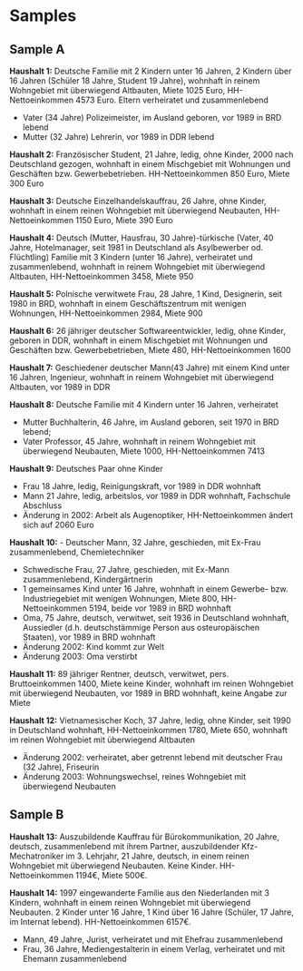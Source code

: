 
# Samples

## Sample A

**Haushalt 1:** Deutsche Familie mit 2 Kindern unter 16 Jahren, 2 Kindern über 16 Jahren (Schüler 18 Jahre, Student 19 Jahre), wohnhaft in reinem Wohngebiet mit überwiegend Altbauten, Miete 1025 Euro, HH-Nettoeinkommen 4573 Euro. Eltern verheiratet und zusammenlebend

- Vater (34 Jahre) Polizeimeister, im Ausland geboren, vor 1989 in BRD lebend
- Mutter (32 Jahre) Lehrerin, vor 1989 in DDR lebend

**Haushalt 2:** Französischer Student, 21 Jahre, ledig, ohne Kinder, 2000 nach Deutschland gezogen, wohnhaft in einem Mischgebiet mit Wohnungen und Geschäften bzw. Gewerbebetrieben. HH-Nettoeinkommen 850 Euro, Miete 300 Euro

**Haushalt 3:** Deutsche Einzelhandelskauffrau, 26 Jahre, ohne Kinder, wohnhaft in einem reinen Wohngebiet mit überwiegend Neubauten, HH-Nettoeinkommen 1150 Euro, Miete 390 Euro

**Haushalt 4:** Deutsch (Mutter, Hausfrau, 30 Jahre)-türkische (Vater, 40 Jahre, Hotelmanager, seit 1981 in Deutschland als Asylbewerber od. Flüchtling) Familie mit 3 Kindern (unter 16 Jahre), verheiratet und zusammenlebend, wohnhaft in reinem Wohngebiet mit überwiegend Altbauten, HH-Nettoeinkommen 3458, Miete 950

**Haushalt 5:** Polnische verwitwete Frau, 28 Jahre, 1 Kind, Designerin, seit 1980 in BRD, wohnhaft in einem Geschäftszentrum mit wenigen Wohnungen, HH-Nettoeinkommen 2984, Miete 900

**Haushalt 6:** 26 jähriger deutscher Softwareentwickler, ledig, ohne Kinder, geboren in DDR, wohnhaft in einem Mischgebiet mit Wohnungen und Geschäften bzw. Gewerbebetrieben, Miete 480, HH-Nettoeinkommen 1600

**Haushalt 7:** Geschiedener deutscher Mann(43 Jahre) mit einem Kind unter 16 Jahren, Ingenieur, wohnhaft in reinem Wohngebiet mit überwiegend Altbauten, vor 1989 in DDR

**Haushalt 8:** Deutsche Familie mit 4 Kindern unter 16 Jahren, verheiratet

- Mutter Buchhalterin, 46 Jahre, im Ausland geboren, seit 1970 in BRD lebend;
- Vater Professor, 45 Jahre, wohnhaft in reinem Wohngebiet mit überwiegend Neubauten, Miete 1000, HH-Nettoeinkommen 7413

**Haushalt 9:** Deutsches Paar ohne Kinder

- Frau 18 Jahre, ledig, Reinigungskraft, vor 1989 in DDR wohnhaft
- Mann 21 Jahre, ledig, arbeitslos, vor 1989 in DDR wohnhaft, Fachschule Abschluss
- Änderung in 2002: Arbeit als Augenoptiker, HH-Nettoeinkommen ändert sich auf 2060 Euro

**Haushalt 10:** - Deutscher Mann, 32 Jahre, geschieden, mit Ex-Frau zusammenlebend, Chemietechniker
- Schwedische Frau, 27 Jahre, geschieden, mit Ex-Mann zusammenlebend, Kindergärtnerin
- 1 gemeinsames Kind unter 16 Jahre, wohnhaft in einem Gewerbe- bzw. Industriegebiet mit wenigen Wohnungen, Miete 800, HH-Nettoeinkommen 5194, beide vor 1989 in BRD wohnhaft
- Oma, 75 Jahre, deutsch, verwitwet, seit 1936 in Deutschland wohnhaft, Aussiedler (d.h. deutschstämmige Person aus osteuropäischen Staaten), vor 1989 in BRD wohnhaft
- Änderung 2002: Kind kommt zur Welt
- Änderung 2003: Oma verstirbt

**Haushalt 11:** 89 jähriger Rentner, deutsch, verwitwet, pers. Bruttoeinkommen 1400, Miete keine Kinder, wohnhaft im reinen Wohngebiet mit überwiegend Neubauten, vor 1989 in BRD wohnhaft, keine Angabe zur Miete

**Haushalt 12:** Vietnamesischer Koch, 37 Jahre, ledig, ohne Kinder, seit 1990 in Deutschland wohnhaft, HH-Nettoeinkommen 1780, Miete 650, wohnhaft im reinen Wohngebiet mit überwiegend Altbauten

- Änderung 2002: verheiratet, aber getrennt lebend mit deutscher Frau (32 Jahre), Friseurin
- Änderung 2003: Wohnungswechsel, reines Wohngebiet mit überwiegend Neubauten

## Sample B

**Haushalt 13:** Auszubildende Kauffrau für Bürokommunikation, 20 Jahre, deutsch, zusammenlebend mit ihrem Partner, auszubildender Kfz-Mechatroniker im 3. Lehrjahr, 21 Jahre, deutsch, in einem reinen Wohngebiet mit überwiegend Neubauten. Keine Kinder. HH-Nettoeinkommen 1194€, Miete 500€.

**Haushalt 14:** 1997 eingewanderte Familie aus den Niederlanden mit 3 Kindern, wohnhaft in einem reinen Wohngebiet mit überwiegend Neubauten. 2 Kinder unter 16 Jahre, 1 Kind über 16 Jahre (Schüler, 17 Jahre, im Internat lebend). HH-Nettoeinkommen 6157€.

- Mann, 49 Jahre, Jurist, verheiratet und mit Ehefrau zusammenlebend
- Frau, 36 Jahre, Mediengestalterin in einem Verlag, verheiratet und mit Ehemann zusammenlebend




